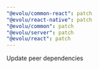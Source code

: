 ```yaml
---
"@evolu/common-react": patch
"@evolu/react-native": patch
"@evolu/common": patch
"@evolu/server": patch
"@evolu/react": patch
---
```


Update peer dependencies

